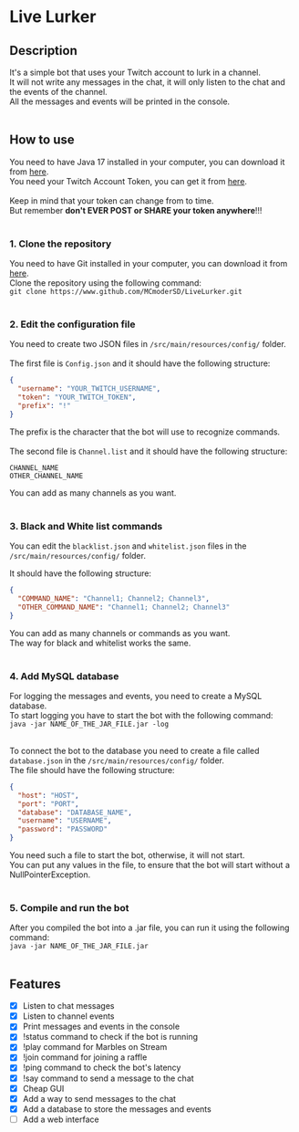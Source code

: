 # Live Lurker

## Description

It's a simple bot that uses your Twitch account to lurk in a channel. <br>
It will not write any messages in the chat, it will only listen to the chat and the events of the channel. <br>
All the messages and events will be printed in the console. <br> <br>

## How to use

You need to have Java 17 installed in your computer, you can download it
from [here](https://www.oracle.com/uk/java/technologies/downloads/#java17). <br>
You need your Twitch Account Token, you can get it from [here](https://twitchapps.com/tmi/).<br> <br>
Keep in mind that your token can change from to time. <br>
But remember **don't EVER POST or SHARE your token anywhere**!!! <br> <br>

### 1. Clone the repository

You need to have Git installed in your computer, you can download it from [here](https://git-scm.com/downloads). <br>
Clone the repository using the following command: <br>
```git clone https://www.github.com/MCmoderSD/LiveLurker.git ``` <br> <br>

### 2. Edit the configuration file

You need to create two JSON files in ```/src/main/resources/config/``` folder. <br> <br>
The first file is ```Config.json``` and it should have the following structure: <br>

```json
{
  "username": "YOUR_TWITCH_USERNAME",
  "token": "YOUR_TWITCH_TOKEN",
  "prefix": "!"
}
```

The prefix is the character that the bot will use to recognize commands. <br> <br>
The second file is ```Channel.list``` and it should have the following structure: <br>

```
CHANNEL_NAME
OTHER_CHANNEL_NAME
```

You can add as many channels as you want. <br> <br>

### 3. Black and White list commands

You can edit the ```blacklist.json``` and ```whitelist.json```  files in the ```/src/main/resources/config/```
folder. <br>

It should have the following structure: <br>

```json
{
  "COMMAND_NAME": "Channel1; Channel2; Channel3",
  "OTHER_COMMAND_NAME": "Channel1; Channel2; Channel3"
}
```

You can add as many channels or commands as you want. <br>
The way for black and whitelist works the same. <br> <br>

### 4. Add MySQL database

For logging the messages and events, you need to create a MySQL database. <br>
To start logging you have to start the bot with the following command: <br>
```java -jar NAME_OF_THE_JAR_FILE.jar -log``` <br> <br>

To connect the bot to the database you need to create a file called ```database.json``` in the ```/src/main/resources/config/``` folder. <br>
The file should have the following structure: <br>

```json
{
  "host": "HOST",
  "port": "PORT",
  "database": "DATABASE_NAME",
  "username": "USERNAME",
  "password": "PASSWORD"
}
```
You need such a file to start the bot, otherwise, it will not start. <br>
You can put any values in the file, to ensure that the bot will start without a NullPointerException. <br> <br>


### 5. Compile and run the bot

After you compiled the bot into a .jar file, you can run it using the following command: <br>
```java -jar NAME_OF_THE_JAR_FILE.jar``` <br> <br>

## Features

- [x] Listen to chat messages
- [x] Listen to channel events
- [x] Print messages and events in the console
- [x] !status command to check if the bot is running
- [x] !play command for Marbles on Stream
- [x] !join command for joining a raffle
- [x] !ping command to check the bot's latency
- [x] !say command to send a message to the chat
- [x] Cheap GUI
- [x] Add a way to send messages to the chat
- [x] Add a database to store the messages and events
- [ ] Add a web interface 